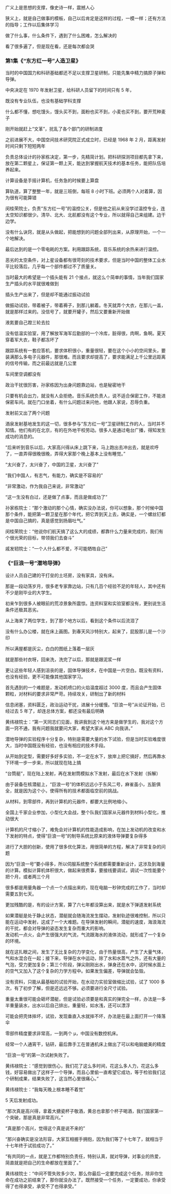 
广义上是思想的支撑，像史诗一样，震撼人心  

狭义上，就是自己做事的模板，自己以后肯定是这样的过程，一模一样；还有方法的指导；工作以后集体学习  

做了什么事，什么条件下，遇到了什么困难，怎么解决的  

看了很多遍了，但是现在看，还是每次都会哭  


### 第1集《“东方红一号”人造卫星》  

当时的中国国力和科研基础都还不足以支撑卫星研制，只能先集中精力搞原子弹和导弹。  

中央决定在 1970 年发射卫星，给科研人员留下的时间只有 5 年，

既没有专业队伍，也没有基础学科支撑  

什么都不懂，想吃馒头，馒头买不到，面粉也买不到，小麦也买不到，要开荒种麦子  

刚开始就赶上“文革”，扰乱了各个部门的研制进度  

之前进展不大，中国空间技术研究院正式成立时，已经是 1968 年 2 月，距离发射时间只剩下短短两年  

负责总体设计的孙家栋决定，第一步，先精简计划。把科研探测项目都先拿下来，放在第二颗星上，保证第一颗上天，能达到掌握航天技术的基本任务，能把队伍培养起来。  

计算设备是手摇计算机，任务急的时候要上算盘  

算轨道，算了整整一年，就是三班倒，每班 8 小时下班。必须两个人对着算，因为很有可能算错  

闵桂荣院士，负责“东方红一号”的温控公关，但是他之前从来没学过温控专业，连太空知识都很少。清华、北大、北航都没有这个专业，所以就得自己来组建。边干边学。  

没有什么诀窍，就是从头做起，把能想到的问题全部列出来，从原理开始，一个一个地解决。  

最后达到的是一个零电耗的方案。利用跟踪系统，音乐系统的余热来进行温控。  

恶劣的太空条件，对上星设备都有很苛刻的技术要求，但是当时中国的整体工业水平比较落后，几乎每一个部件都过不了质量关。  

当时最大的希望是一个插头能有 21 个接点，就这么个简单的事情，当年我们国家生产插头的水平就很难做到  

插头生产出来了，但是却不能通过振动试验  

做振动试验，带着被子，带着褥子，到那儿躺着。冬天就弄个大衣，在那儿一盖，就是那样过来的。没信号了，就要开罐子，然后又要重新开始做  

液氮要自己蹬三轮去拉  

没有低温实验室，用了解放军海军后勤部的一个冷库，脏得很，肉啊，鱼啊。夏天穿着军大衣，鞋子都冻坏了    

跟踪系统有一套应答机，要求体积很小，重量很轻，要在这个小小的空间里头，要装满那么多电子元器件，那很难。而且要求却提高了，要求能满足上千公里远距离的信号传输，而之前最远就是几公里  

车间里空调都没有  

政治干扰很厉害，孙家栋因为出身问题靠边站，也是秘密地干  

只要有机会出力，就没有人会拒绝。音乐系统负责人，说不适合保密工作，不能进保密车间。就在门口坐着，有什么问题过来问他，他跟人家说，忍辱负重。  

发射前又出了两个问题  

酒泉发射基地发生的这一切，很多参与“东方红一号”卫星研制工作的人，当时并不知情。他们有的在北京，有的在外地干校劳动。很多人是通过电台广播，得知发生成功的消息的。  

“后来听到音乐以后，大家高兴得从床上跳下来，马上跑出去冲出去，就是欢呼了，一直弄得很晚很晚，弄得大家那个晚上基本上没有睡觉。”  

“太兴奋了，太兴奋了，中国的卫星，太兴奋了”  

“我们中国人，有志气，有能力，确实是不容易的”  

“非常激动，作为我自己来说，非常激动”  

“这一生没有白过，还是做了点事，而且是做成功了”  

孙家栋院士：“那个激动的那个心情，确实没办法说，你可以想象，那个时候中国那个条件，能把第一颗卫星在那个年代，把它弄到天上去，确实是，一个螺丝钉都是中国自己搞的，真是感觉到扬眉吐气。”  

闵桂荣院士：“他说你们航天搞了这么大的成绩，都靠什么力量来完成的，我们有个很光荣的目标，带领我们去奋斗”  

戚发轫院士：“一个人什么都不爱，不可能牺牲自己”  


### 《“巨浪一号”潜地导弹》  

设计人员自己建的干打垒的土坯房，没有家具，没有床。  

那是一段动荡岁月，很多老专家靠边站，只有几百个经验不足的年轻人，其中还有不少是刚毕业的大学生。  

初来乍到很多人被眼前的荒凉景象所震惊。连资料室和实验室都没有，更别说生活条件还极其恶劣。  

从上海来了两位学生，到了那个地方以后，看到这个条件以后流泪了  

没有什么办公楼，就在床上画图。到春天风沙特别大，起来了，屁股那儿是一个沙印  

所以满屋都是灰尘，白白的图纸上落着一层灰  

就是那些衬衣呀，回来洗，洗完了以后，那就是跟泥浆一样  

更让这些年轻人感到沮丧的是，固体导弹技术，在中国是一片空白。既没有资料，也没有经验，更不可能像其他国家学习。  

首先遇到的一个难题是，发动机喷口的火焰温度超过 3000 度，而且会产生固体颗粒，对材料的要求非常严苛。持续攻关，研制出了新的材料  

信息闭塞，资料匮乏，政治运动干扰，进展十分缓慢。“巨浪一号”从论证开始，已经过去 5 年了，却连总体方案，都还没有最后明确   

黄纬禄院士：“第一天同志们见面，我讲我到这个地方来是做学生的，我对这个方面一窍不通，我有问题我就要问大家，希望大家从 ABC 向我讲。”  

潜地导弹的实验程序十分复杂，特别是需要大量的水下试验，但是当时实验难度很大，当时中国既没有经验，也没有相应的技术手段。  

从开始到定型，需要好多好多实验，不一定在水下，放岸上把它搞好，然后再靠水下环境一步一步来，所以就现在陆上搞  

“台筒艇”，现在陆上发射，再在发射筒模拟水下发射，最后在水下发射（拆解）  

由于装备在核潜艇上，“巨浪一号”的体积远远小于东风二号，麻雀虽小，五脏俱全，就是因为这个小，使得所有的技术都面临空前的挑战。  

从材料，到零部件，再到计算机的元器件，都要大比例地缩小。  

全国上千家企业参加，小型化大会战，整个队我们国家从元器件到材料小型化，推动很大  

计算机的尺寸缩小了，难免会对计算机的性能造成影响，在加上发动机的改变和水下发射的特点，使得“巨浪一号”的制导系统比原来的液体导弹要复杂得多  

进行了大胆的创新，使用了很多优化算法，用很简单的方程，解决了非常复杂的问题  

因为“巨浪一号”要小得多，所以伺服系统整个系统都需要重新设计，这涉及到海量的计算。模拟计算机体积很大，做起来很费事，要接线要调试，调试一次性能要个把个月，或者两三个月  

很多都是用量角器一个点一个点描出来的，现在电脑一秒钟完成的工作了，当时却需要五到七天。  

更加残酷的是，有的设计方案，算了六七年都没算出来，就是水下弹道发射系统 

如果潜艇是处于静止状态，潜艇就会随海流发生摆动，发射轨迹很难控制，所以只能在运动中发射，这成了一个大难题。在导弹发射的瞬间，潜艇的速度，海浪海流的干扰，都会对导弹的姿态发生复杂而重大的影响。  
发动机一点火，会产生很强大的气流，气流跟海水的液体流动，就形成了一个复杂的环境。  

就在这扎眼之间，发生了无比复杂的力学变化，由于热量很高，产生了大量气体，气和水混合在一起；接下来，导弹在水中运动，除了水和水蒸气之外，还有大量的气泡，受力更加复杂；第三个阶段，弹尖刚刚出水，弹身还在水中，这时候水面上的空气又加入了这个复杂的力学方程中。如果发生偏差，导弹就会坠毁。   

没有资料，只能从最基础的试验开始，在水动力实验室做缩比试验，试了 1000 多次，有了初步了解，但是还远远不够。必须要进行全尺寸试验。  

重量太重很可能会砸坏潜艇，但是试验必须要是和真实的弹完全一样，办法是一多半重量装水，出水以后自己排出，重量轻，如水浅，还可以漂浮  

可能会把壳体摔坏，试验，发现垂直入水就摔不坏，办法是在最上面打开一个降落伞  

零部件精度要求非常高，一到两个 μ，中国没有数控机床。  

经常一个人通宵干，钻研，最后靠手工在普通机床上做出了可以和电脑媲美的精度  

“巨浪一号”的第一次试射失败了。  

黄纬禄院士：“感觉到很伤心，我们花了这么多时间，花这么多人力，花这么多钱，好容易做出了这样子一个导弹，而且心里偷一直希望它成功，等于检验我们这个研制成果，结果失败了，这当然心里很痛心。”  

黄纬禄院士：“我每天晚上根本睡不着觉”  

5 天后发射成功。  

“那次真是高兴得，拿着大搪瓷杯子敬酒，黄总也拿那个杯子喝酒，我们国家第一个突破，那是真是非常高兴。”  

“真是那个高兴，觉得这个真是说不来的”  

“那兴奋确实是没法形容，大家互相握手拥抱，因为我们等了十七年了，就相当于十七年终于试验成功了。”  

“有共同的一点，就是工作都特别负责任，特别认真，就对导弹，对事业的热爱，简直就是把自己的生命都放在里面了。”  

黄纬禄院士：“中间不管失败多少次，那么你最后一定要完成这个任务，除非你生命在成功之前结束了，那你就没办法了。既然接受一个任务，一定要成功，你承受得了也得承受，承受不了也得承受。”  



  




